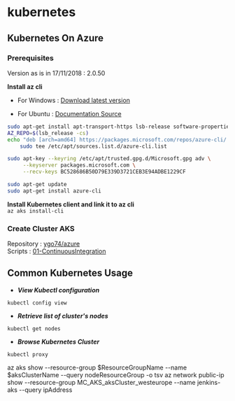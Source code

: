 # kubernetes

## Kubernetes On Azure
### Prerequisites  

Version as is in 17/11/2018 : 2.0.50

**Install az cli**  
* For Windows : [Download latest version](https://aka.ms/installazurecliwindows)  

* For Ubuntu  : [Documentation Source](https://docs.microsoft.com/fr-fr/cli/azure/install-azure-cli-apt?view=azure-cli-latest)  
```bash
sudo apt-get install apt-transport-https lsb-release software-properties-common -y
AZ_REPO=$(lsb_release -cs)
echo "deb [arch=amd64] https://packages.microsoft.com/repos/azure-cli/ $AZ_REPO main" | \
    sudo tee /etc/apt/sources.list.d/azure-cli.list

sudo apt-key --keyring /etc/apt/trusted.gpg.d/Microsoft.gpg adv \
     --keyserver packages.microsoft.com \
     --recv-keys BC528686B50D79E339D3721CEB3E94ADBE1229CF

sudo apt-get update
sudo apt-get install azure-cli
```
**Install Kubernetes client and link it to az cli**  
`az aks install-cli`

### Create Cluster AKS
Repository : [ygo74/azure](https://github.com/ygo74/azure)  
Scripts    : [01-ContinuousIntegration](https://github.com/ygo74/azure/tree/master/scripts/01-ContinuousIntegration)  

## Common Kubernetes Usage
* ***View Kubectl configuration***  
```
kubectl config view
```  

* ***Retrieve list of cluster's nodes***  
```
kubectl get nodes
```  

* ***Browse Kubernetes Cluster***  
```
kubectl proxy
```  

az aks show --resource-group $ResourceGroupName --name $aksClusterName --query nodeResourceGroup -o tsv
az network public-ip show --resource-group MC_AKS_aksCluster_westeurope --name jenkins-aks --query ipAddress